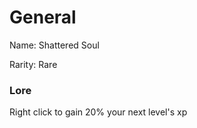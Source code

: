 # General
Name: Shattered Soul

Rarity: Rare

### Lore
Right click to gain 20% your next level's xp
